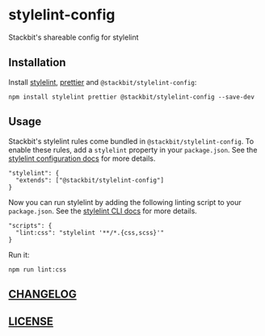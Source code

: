 # stylelint-config

Stackbit's shareable config for stylelint

## Installation

Install [stylelint](https://stylelint.io/), [prettier](https://github.com/prettier/prettier) and `@stackbit/stylelint-config`:

```
npm install stylelint prettier @stackbit/stylelint-config --save-dev
```

## Usage
Stackbit's stylelint rules come bundled in `@stackbit/stylelint-config`. To enable these rules, add a `stylelint` property in your `package.json`. See the [stylelint configuration docs](https://stylelint.io/user-guide/configuration/) for more details.
```
"stylelint": {
  "extends": ["@stackbit/stylelint-config"]
}
```

Now you can run stylelint by adding the following linting script to your `package.json`. See the [stylelint CLI docs](https://stylelint.io/user-guide/cli/) for more details.
```
"scripts": {
  "lint:css": "stylelint '**/*.{css,scss}'"
}
```
Run it:

```
npm run lint:css
```

## [CHANGELOG](CHANGELOG.md)

## [LICENSE](LICENSE)
